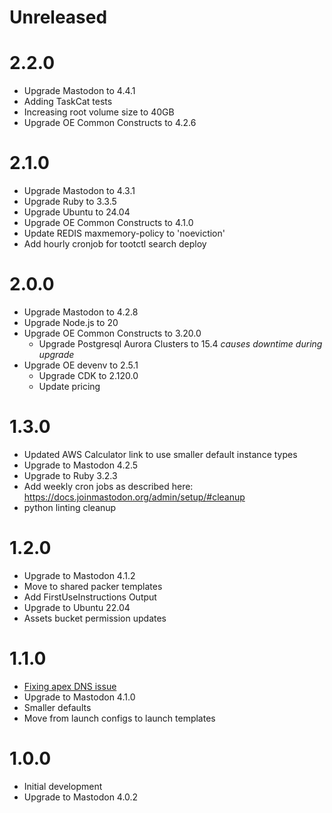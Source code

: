 # Unreleased

# 2.2.0

* Upgrade Mastodon to 4.4.1
* Adding TaskCat tests
* Increasing root volume size to 40GB
* Upgrade OE Common Constructs to 4.2.6

# 2.1.0

* Upgrade Mastodon to 4.3.1
* Upgrade Ruby to 3.3.5
* Upgrade Ubuntu to 24.04
* Upgrade OE Common Constructs to 4.1.0
* Update REDIS maxmemory-policy to 'noeviction'
* Add hourly cronjob for tootctl search deploy

# 2.0.0

* Upgrade Mastodon to 4.2.8
* Upgrade Node.js to 20
* Upgrade OE Common Constructs to 3.20.0
  * Upgrade Postgresql Aurora Clusters to 15.4 *causes downtime during upgrade*
* Upgrade OE devenv to 2.5.1
  * Upgrade CDK to 2.120.0
  * Update pricing

# 1.3.0

* Updated AWS Calculator link to use smaller default instance types
* Upgrade to Mastodon 4.2.5
* Upgrade to Ruby 3.2.3
* Add weekly cron jobs as described here: https://docs.joinmastodon.org/admin/setup/#cleanup
* python linting cleanup

# 1.2.0

* Upgrade to Mastodon 4.1.2
* Move to shared packer templates
* Add FirstUseInstructions Output
* Upgrade to Ubuntu 22.04
* Assets bucket permission updates

# 1.1.0

* [Fixing apex DNS issue](https://github.com/ordinaryexperts/aws-marketplace-oe-patterns-cdk-common/issues/5)
* Upgrade to Mastodon 4.1.0
* Smaller defaults
* Move from launch configs to launch templates

# 1.0.0

* Initial development
* Upgrade to Mastodon 4.0.2
